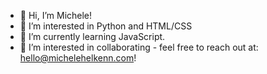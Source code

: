 - 👋 Hi, I’m Michele!
- 👀 I’m interested in Python and HTML/CSS
- 🌱 I’m currently learning JavaScript.
- 💞️ I’m interested in collaborating - feel free to reach out at: hello@michelehelkenn.com!

<!---
mahelkenn/mahelkenn is a ✨ special ✨ repository because its `README.md` (this file) appears on your GitHub profile.
You can click the Preview link to take a look at your changes.
--->
